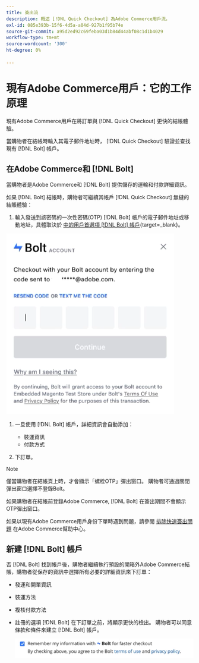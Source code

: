 ```yaml
---
title: 簽出流
description: 概述 [!DNL Quick Checkout] 為Adobe Commerce用戶流。
exl-id: 085e393b-15f6-4d5a-a04d-927b1f95b74e
source-git-commit: a95d2ed92c69feba03d1b84d44abf08c1d1b4029
workflow-type: tm+mt
source-wordcount: '300'
ht-degree: 0%

---
```


# 現有Adobe Commerce用戶：它的工作原理

現有Adobe Commerce用戶在將訂單與 [!DNL Quick Checkout] 更快的結帳體驗。

當購物者在結帳時輸入其電子郵件地址時， [!DNL Quick Checkout] 驗證並查找現有 [!DNL Bolt] 帳戶。

## 在Adobe Commerce和 [!DNL Bolt]

當購物者是Adobe Commerce和 [!DNL Bolt] 提供儲存的運輸和付款詳細資訊。

如果 [!DNL Bolt] 結帳時，購物者可繼續其帳戶 [!DNL Quick Checkout] 無縫的結賬體驗：

1. 輸入發送到該密碼的一次性密碼(OTP) [!DNL Bolt] 帳戶的電子郵件地址或移動地址，具體取決於 [中的用戶首選項 [!DNL Bolt] 帳戶](https://help.bolt.com/shoppers/account/account-settings/#how-to-set-preferred-login-method){target=_blank}。

![OTP彈出窗口](assets/pop-up.png)

1. 一旦使用 [!DNL Bolt] 帳戶，詳細資訊會自動添加：

   - 裝運資訊
   - 付款方式

1. 下訂單。

>[!NOTE]
>
> 僅當購物者在結帳頁上時，才會顯示「螺栓OTP」彈出窗口。 購物者可通過關閉彈出窗口選擇不登錄Bolt。

如果購物者在結帳前登錄Adobe Commerce, [!DNL Bolt] 在簽出期間不會顯示OTP彈出窗口。

如果以現有Adobe Commerce用戶身份下單時遇到問題，請參閱 [排除快速簽出問題](https://support.magento.com/hc/en-us/articles/6909450342541) 在Adobe Commerce幫助中心。

## 新建 [!DNL Bolt] 帳戶

否 [!DNL Bolt] 找到帳戶後，購物者繼續執行預設的開箱外Adobe Commerce結賬，購物者從保存的資訊中選擇所有必要的詳細資訊來下訂單：

- 發運和開單資訊
- 裝運方法
- 複核付款方法
- 註冊的選項 [!DNL Bolt] 在下訂單之前，將顯示更快的檢出。 購物者可以同意條款和條件來建立 [!DNL Bolt] 帳戶。

   ![記住 [!DNL Bolt]](assets/checkbox-remember-bolt.png)
